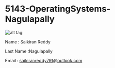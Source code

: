 # 5143-OperatingSystems-Nagulapally

![alt tag](https://avatars0.githubusercontent.com/u/21366093?v=3&s=460)

Name : Saikiran Reddy 

Last Name :Nagulapally

Email : saikiranreddy791@outlook.com
